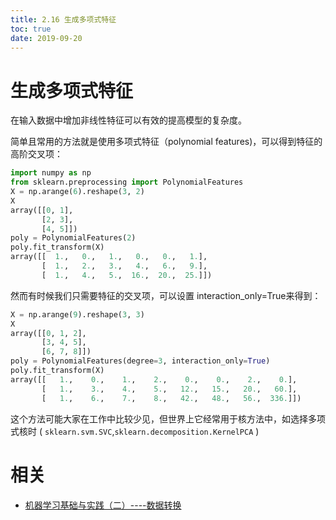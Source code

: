 ```yaml
---
title: 2.16 生成多项式特征
toc: true
date: 2019-09-20
---
```



# 生成多项式特征

在输入数据中增加非线性特征可以有效的提高模型的复杂度。

简单且常用的方法就是使用多项式特征（polynomial features)，可以得到特征的高阶交叉项：


```py
import numpy as np
from sklearn.preprocessing import PolynomialFeatures
X = np.arange(6).reshape(3, 2)
X
array([[0, 1],
       [2, 3],
       [4, 5]])
poly = PolynomialFeatures(2)
poly.fit_transform(X)
array([[  1.,   0.,   1.,   0.,   0.,   1.],
       [  1.,   2.,   3.,   4.,   6.,   9.],
       [  1.,   4.,   5.,  16.,  20.,  25.]])
```

然而有时候我们只需要特征的交叉项，可以设置 interaction_only=True来得到：


```py
X = np.arange(9).reshape(3, 3)
X
array([[0, 1, 2],
       [3, 4, 5],
       [6, 7, 8]])
poly = PolynomialFeatures(degree=3, interaction_only=True)
poly.fit_transform(X)
array([[   1.,    0.,    1.,    2.,    0.,    0.,    2.,    0.],
       [   1.,    3.,    4.,    5.,   12.,   15.,   20.,   60.],
       [   1.,    6.,    7.,    8.,   42.,   48.,   56.,  336.]])
```

这个方法可能大家在工作中比较少见，但世界上它经常用于核方法中，如选择多项式核时 ( `sklearn.svm.SVC`,`sklearn.decomposition.KernelPCA` )



# 相关

- [机器学习基础与实践（二）----数据转换](https://www.cnblogs.com/charlotte77/p/5622325.html)
